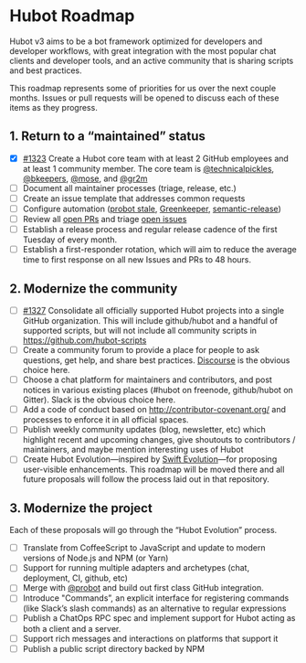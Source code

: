 # Hubot Roadmap

Hubot v3 aims to be a bot framework optimized for developers and developer workflows, with great integration with the most popular chat clients and developer tools, and an active community that is sharing scripts and best practices.

This roadmap represents some of priorities for us over the next couple months. Issues or pull requests will be opened to discuss each of these items as they progress.

## 1. Return to a “maintained” status

- [x] [#1323](https://github.com/github/hubot/pull/1323) Create a Hubot core team with at least 2 GitHub employees and at least 1 community member. The core team is [@technicalpickles](https://github.com/technicalpickles), [@bkeepers](https://github.com/bkeepers), [@mose](https://github.com/mose), and [@gr2m](https://github.com/gr2m)
- [ ] Document all maintainer processes (triage, release, etc.)
- [ ] Create an issue template that addresses common requests
- [ ] Configure automation ([probot stale](https://github.com/probot/stale), [Greenkeeper](https://greenkeeper.io/), [semantic-release](https://github.com/semantic-release/semantic-release))
- [ ] Review all [open PRs](https://github.com/github/hubot/pulls) and triage [open issues](https://github.com/github/hubot/issues)
- [ ] Establish a release process and regular release cadence of the first Tuesday of every month.
- [ ] Establish a first-responder rotation, which will aim to reduce the average time to first response on all new Issues and PRs to 48 hours.

## 2. Modernize the community

- [ ] [#1327](https://github.com/github/hubot/issues/1327) Consolidate all officially supported Hubot projects into a single GitHub organization. This will include github/hubot and a handful of supported scripts, but will not include all community scripts in https://github.com/hubot-scripts
- [ ] Create a community forum to provide a place for people to ask questions, get help, and share best practices. [Discourse](https://www.discourse.org/) is the obvious choice here.
- [ ] Choose a chat platform for maintainers and contributors, and post notices in various existing places (#hubot on freenode, github/hubot on Gitter). Slack is the obvious choice here.
- [ ] Add a code of conduct based on http://contributor-covenant.org/ and processes to enforce it in all official spaces.
- [ ] Publish weekly community updates (blog, newsletter, etc) which highlight recent and upcoming changes, give shoutouts to contributors / maintainers, and maybe mention interesting uses of Hubot
- [ ] Create Hubot Evolution—inspired by [Swift Evolution](https://github.com/apple/swift-evolution)—for proposing user-visible enhancements. This roadmap will be moved there and all future proposals will follow the process laid out in that repository.

## 3. Modernize the project

Each of these proposals will go through the “Hubot Evolution” process.

- [ ] Translate from CoffeeScript to JavaScript and update to modern versions of Node.js and NPM (or Yarn)
- [ ] Support for running multiple adapters and archetypes (chat, deployment, CI, github, etc)
- [ ] Merge with [@probot](https://github.com/probot) and build out first class GitHub integration.
- [ ] Introduce "Commands”, an explicit interface for registering commands (like Slack’s slash commands) as an alternative to regular expressions
- [ ] Publish a ChatOps RPC spec and implement support for Hubot acting as both a client and a server.
- [ ] Support rich messages and interactions on platforms that support it
- [ ] Publish a public script directory backed by NPM
